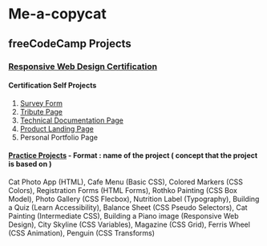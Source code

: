 # Me-a-copycat

## freeCodeCamp Projects
### [Responsive Web Design Certification](https://github.com/HrishikeshBajirao/Me-a-copycat/tree/main/freeCodeCamp%20Projects/Responsive%20Web%20Design)
#### Certification Self Projects
1.  [Survey Form](https://github.com/HrishikeshBajirao/Me-a-copycat/tree/main/freeCodeCamp%20Projects/Responsive%20Web%20Design/Build%20a%20Survey%20Form)
2.  [Tribute Page](https://github.com/HrishikeshBajirao/Me-a-copycat/tree/main/freeCodeCamp%20Projects/Responsive%20Web%20Design/Build%20a%20Tribute%20Page)
3.  [Technical Documentation Page](https://github.com/HrishikeshBajirao/Me-a-copycat/tree/main/freeCodeCamp%20Projects/Responsive%20Web%20Design/Build%20a%20Technical%20Documentation%20Page)
4.  [Product Landing Page](https://github.com/HrishikeshBajirao/Me-a-copycat/tree/main/freeCodeCamp%20Projects/Responsive%20Web%20Design/Build%20a%20Product%20Landing%20Page)
5.  Personal Portfolio Page
#### [Practice Projects](https://github.com/HrishikeshBajirao/Me-a-copycat/tree/main/freeCodeCamp%20Projects/Responsive%20Web%20Design/Practice%20Projects) -  **Format : name of the project ( concept that the project is based on )**

Cat Photo App (HTML), Cafe Menu (Basic CSS), Colored Markers (CSS Colors), Registration Forms (HTML Forms), Rothko Painting (CSS Box Model), Photo Gallery (CSS Flecbox), Nutrition Label (Typography), Building a Quiz (Learn Accessibility), Balance Sheet (CSS Pseudo Selectors), Cat Painting (Intermediate CSS), Building a Piano image (Responsive Web Design), City Skyline (CSS Variables), Magazine (CSS Grid), Ferris Wheel (CSS Animation), Penguin (CSS Transforms)

